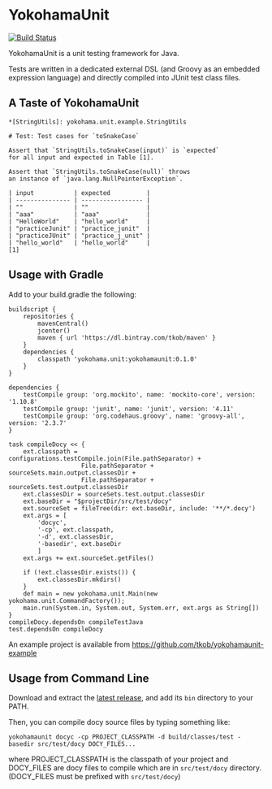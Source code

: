 # YokohamaUnit

[![Build Status](https://travis-ci.org/tkob/yokohamaunit.svg?branch=master)](https://travis-ci.org/tkob/yokohamaunit)

YokohamaUnit is a unit testing framework for Java.

Tests are written in a dedicated external DSL (and Groovy as an embedded
expression language) and directly compiled into JUnit test class files.

## A Taste of YokohamaUnit

```
*[StringUtils]: yokohama.unit.example.StringUtils

# Test: Test cases for `toSnakeCase`

Assert that `StringUtils.toSnakeCase(input)` is `expected`
for all input and expected in Table [1].

Assert that `StringUtils.toSnakeCase(null)` throws
an instance of `java.lang.NullPointerException`.

| input           | expected          |
| --------------- | ----------------- |
| ""              | ""                |
| "aaa"           | "aaa"             |
| "HelloWorld"    | "hello_world"     |
| "practiceJunit" | "practice_junit"  |
| "practiceJUnit" | "practice_j_unit" |
| "hello_world"   | "hello_world"     |
[1]
```

## Usage with Gradle

Add to your build.gradle the following:

```
buildscript {
    repositories {
        mavenCentral()
        jcenter()
        maven { url 'https://dl.bintray.com/tkob/maven' }
    }
    dependencies {
        classpath 'yokohama.unit:yokohamaunit:0.1.0'
    }
}

dependencies {
    testCompile group: 'org.mockito', name: 'mockito-core', version: '1.10.8'
    testCompile group: 'junit', name: 'junit', version: '4.11'
    testCompile group: 'org.codehaus.groovy', name: 'groovy-all', version: '2.3.7'
}

task compileDocy << {
    ext.classpath = configurations.testCompile.join(File.pathSeparator) +
                    File.pathSeparator + sourceSets.main.output.classesDir +
                    File.pathSeparator + sourceSets.test.output.classesDir
    ext.classesDir = sourceSets.test.output.classesDir
    ext.baseDir = "$projectDir/src/test/docy"
    ext.sourceSet = fileTree(dir: ext.baseDir, include: '**/*.docy')
    ext.args = [
        'docyc',
        '-cp', ext.classpath,
        '-d', ext.classesDir,
        '-basedir', ext.baseDir
        ]
    ext.args += ext.sourceSet.getFiles()

    if (!ext.classesDir.exists()) {
        ext.classesDir.mkdirs()
    }
    def main = new yokohama.unit.Main(new yokohama.unit.CommandFactory());
    main.run(System.in, System.out, System.err, ext.args as String[])
}
compileDocy.dependsOn compileTestJava
test.dependsOn compileDocy
```

An example project is available from https://github.com/tkob/yokohamaunit-example

## Usage from Command Line

Download and extract the
[latest release](https://github.com/tkob/yokohamaunit/releases),
and add its `bin` directory to your PATH.

Then, you can compile docy source files by typing something like:

```
yokohamaunit docyc -cp PROJECT_CLASSPATH -d build/classes/test -basedir src/test/docy DOCY_FILES...
```

where PROJECT_CLASSPATH is the classpath of your project and DOCY_FILES are
docy files to compile which are in `src/test/docy` directory.
(DOCY_FILES must be prefixed with `src/test/docy`)